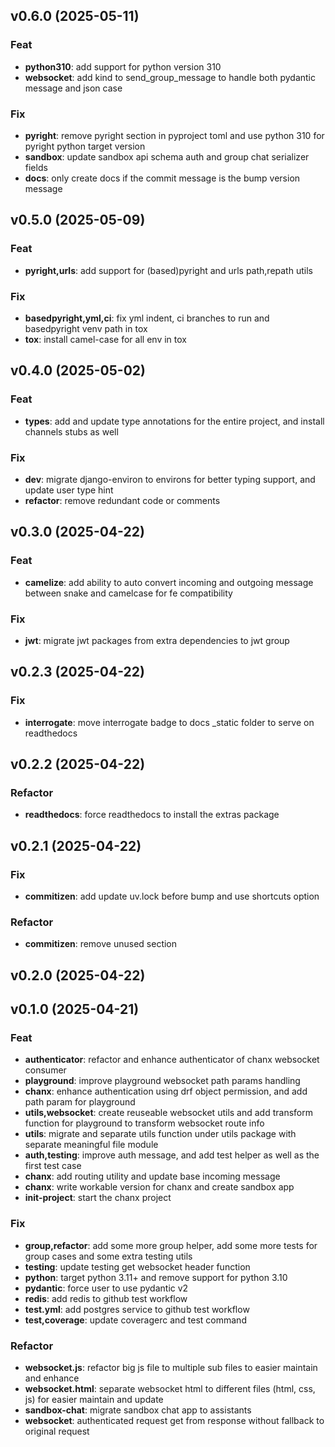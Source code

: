 ## v0.6.0 (2025-05-11)

### Feat

- **python310**: add support for python version 310
- **websocket**: add kind to send_group_message to handle both pydantic message and json case

### Fix

- **pyright**: remove pyright section in pyproject toml and use python 310 for pyright python target version
- **sandbox**: update sandbox api schema auth and group chat serializer fields
- **docs**: only create docs if the commit message is the bump version message

## v0.5.0 (2025-05-09)

### Feat

- **pyright,urls**: add support for (based)pyright and urls path,repath utils

### Fix

- **basedpyright,yml,ci**: fix yml indent, ci branches to run and basedpyright venv path in tox
- **tox**: install camel-case for all env in tox

## v0.4.0 (2025-05-02)

### Feat

- **types**: add and update type annotations for the entire project, and install channels stubs as well

### Fix

- **dev**: migrate django-environ to environs for better typing support, and update user type hint
- **refactor**: remove redundant code or comments

## v0.3.0 (2025-04-22)

### Feat

- **camelize**: add ability to auto convert incoming and outgoing message between snake and camelcase for fe compatibility

### Fix

- **jwt**: migrate jwt packages from extra dependencies to jwt group

## v0.2.3 (2025-04-22)

### Fix

- **interrogate**: move interrogate badge to docs _static folder to serve on readthedocs

## v0.2.2 (2025-04-22)

### Refactor

- **readthedocs**: force readthedocs to install the extras package

## v0.2.1 (2025-04-22)

### Fix

- **commitizen**: add update uv.lock before bump and use shortcuts option

### Refactor

- **commitizen**: remove unused section

## v0.2.0 (2025-04-22)

## v0.1.0 (2025-04-21)

### Feat

- **authenticator**: refactor and enhance authenticator of chanx websocket consumer
- **playground**: improve playground websocket path params handling
- **chanx**: enhance authentication using drf object permission, and add path param for playground
- **utils,websocket**: create reuseable websocket utils and add transform function for playground to transform websocket route info
- **utils**: migrate and separate utils function under utils package with separate meaningful file module
- **auth,testing**: improve auth message, and add test helper as well as the first test case
- **chanx**: add routing utility and update base incoming message
- **chanx**: write workable version for chanx and create sandbox app
- **init-project**: start the chanx project

### Fix

- **group,refactor**: add some more group helper, add some more tests for group cases and some extra testing utils
- **testing**: update testing get websocket header function
- **python**: target python 3.11+ and remove support for python 3.10
- **pydantic**: force user to use pydantic v2
- **redis**: add redis to github test workflow
- **test.yml**: add postgres service to github test workflow
- **test,coverage**: update coveragerc and test command

### Refactor

- **websocket.js**: refactor big js file to multiple sub files to easier maintain and enhance
- **websocket.html**: separate websocket html to different files (html, css, js) for easier maintain and update
- **sandbox-chat**: migrate sandbox chat app to assistants
- **websocket**: authenticated request get from response without fallback to original request
